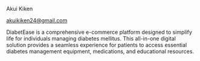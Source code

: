Akui Kiken

akuikiken24@gmail.com

DiabetEase is a comprehensive e-commerce platform designed to simplify life for individuals managing diabetes mellitus. This all-in-one digital solution provides a seamless experience for patients to access essential diabetes management equipment, medications, and educational resources.

